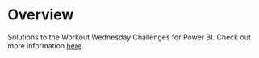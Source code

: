 # Overview
Solutions to the Workout Wednesday Challenges for Power BI. Check out more information [here](http://www.workout-wednesday.com/power-bi-challenges/).